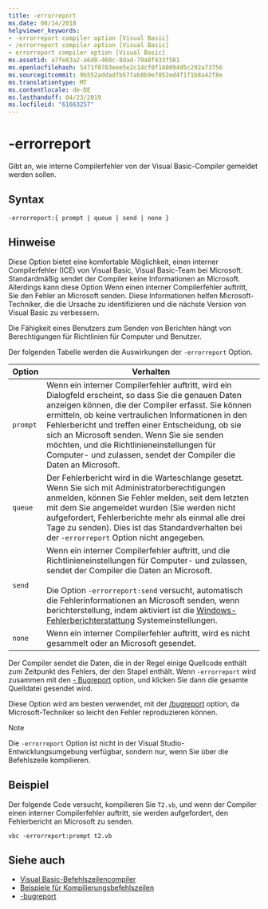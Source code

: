 ```yaml
---
title: -errorreport
ms.date: 08/14/2018
helpviewer_keywords:
- -errorreport compiler option [Visual Basic]
- /errorreport compiler option [Visual Basic]
- errorreport compiler option [Visual Basic]
ms.assetid: a7fe83a2-a6d8-460c-8dad-79a8f433f501
ms.openlocfilehash: 5471f0783eee5e2c14cf0f140094d5c292a73756
ms.sourcegitcommit: 9b552addadfb57fab0b9e7852ed4f1f1b8a42f8e
ms.translationtype: MT
ms.contentlocale: de-DE
ms.lasthandoff: 04/23/2019
ms.locfileid: "61663257"
---
```

# <a name="-errorreport"></a>-errorreport

Gibt an, wie interne Compilerfehler von der Visual Basic-Compiler gemeldet werden sollen.

## <a name="syntax"></a>Syntax

```
-errorreport:{ prompt | queue | send | none }
```

## <a name="remarks"></a>Hinweise

Diese Option bietet eine komfortable Möglichkeit, einen interner Compilerfehler (ICE) von Visual Basic, Visual Basic-Team bei Microsoft. Standardmäßig sendet der Compiler keine Informationen an Microsoft. Allerdings kann diese Option Wenn einen interner Compilerfehler auftritt, Sie den Fehler an Microsoft senden. Diese Informationen helfen Microsoft-Techniker, die die Ursache zu identifizieren und die nächste Version von Visual Basic zu verbessern.

Die Fähigkeit eines Benutzers zum Senden von Berichten hängt von Berechtigungen für Richtlinien für Computer und Benutzer.

Der folgenden Tabelle werden die Auswirkungen der `-errorreport` Option.

|Option|Verhalten|
|---|---|
|`prompt`|Wenn ein interner Compilerfehler auftritt, wird ein Dialogfeld erscheint, so dass Sie die genauen Daten anzeigen können, die der Compiler erfasst. Sie können ermitteln, ob keine vertraulichen Informationen in den Fehlerbericht und treffen einer Entscheidung, ob sie sich an Microsoft senden. Wenn Sie sie senden möchten, und die Richtlinieneinstellungen für Computer- und zulassen, sendet der Compiler die Daten an Microsoft.|
|`queue`|Der Fehlerbericht wird in die Warteschlange gesetzt. Wenn Sie sich mit Administratorberechtigungen anmelden, können Sie Fehler melden, seit dem letzten mit dem Sie angemeldet wurden (Sie werden nicht aufgefordert, Fehlerberichte mehr als einmal alle drei Tage zu senden). Dies ist das Standardverhalten bei der `-errorreport` Option nicht angegeben.|
|`send`|Wenn ein interner Compilerfehler auftritt, und die Richtlinieneinstellungen für Computer- und zulassen, sendet der Compiler die Daten an Microsoft.<br /><br /> Die Option `-errorreport:send` versucht, automatisch die Fehlerinformationen an Microsoft senden, wenn berichterstellung, indem aktiviert ist die [Windows-Fehlerberichterstattung](/windows/desktop/wer/windows-error-reporting) Systemeinstellungen. |
|`none`|Wenn ein interner Compilerfehler auftritt, wird es nicht gesammelt oder an Microsoft gesendet.|

Der Compiler sendet die Daten, die in der Regel einige Quellcode enthält zum Zeitpunkt des Fehlers, der den Stapel enthält. Wenn `-errorreport` wird zusammen mit den [- Bugreport](../../../visual-basic/reference/command-line-compiler/bugreport.md) option, und klicken Sie dann die gesamte Quelldatei gesendet wird.

Diese Option wird am besten verwendet, mit der [/bugreport](../../../visual-basic/reference/command-line-compiler/bugreport.md) option, da Microsoft-Techniker so leicht den Fehler reproduzieren können.

> [!NOTE]
> Die `-errorreport` Option ist nicht in der Visual Studio-Entwicklungsumgebung verfügbar, sondern nur, wenn Sie über die Befehlszeile kompilieren.

## <a name="example"></a>Beispiel

Der folgende Code versucht, kompilieren Sie `T2.vb`, und wenn der Compiler einen interner Compilerfehler auftritt, sie werden aufgefordert, den Fehlerbericht an Microsoft zu senden.

```
vbc -errorreport:prompt t2.vb
```

## <a name="see-also"></a>Siehe auch

- [Visual Basic-Befehlszeilencompiler](../../../visual-basic/reference/command-line-compiler/index.md)
- [Beispiele für Kompilierungsbefehlszeilen](../../../visual-basic/reference/command-line-compiler/sample-compilation-command-lines.md)
- [-bugreport](../../../visual-basic/reference/command-line-compiler/bugreport.md)
